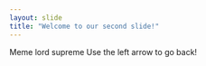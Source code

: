 ```yaml
---
layout: slide
title: "Welcome to our second slide!"
---
```

Meme lord supreme
Use the left arrow to go back!